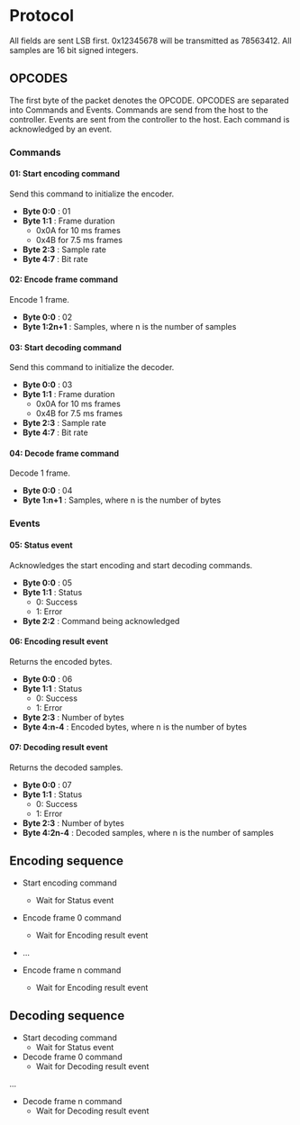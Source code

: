 # Protocol
All fields are sent LSB first. 0x12345678 will be transmitted as 78563412. All samples are 
16 bit signed integers. 

## OPCODES
The first byte of the packet denotes the OPCODE. OPCODES are separated into Commands and Events.
Commands are send from the host to the controller. Events are sent from the controller to the host. 
Each command is acknowledged by an event. 

### Commands
#### 01: Start encoding command
Send this command to initialize the encoder.

- **Byte 0:0** : 01
- **Byte 1:1** : Frame duration
    - 0x0A for 10 ms frames 
    - 0x4B for 7.5 ms frames
- **Byte 2:3** : Sample rate
- **Byte 4:7** : Bit rate

#### 02: Encode frame command
Encode 1 frame.

- **Byte 0:0**      : 02
- **Byte 1:2n+1**   : Samples, where n is the number of samples

#### 03: Start decoding command
Send this command to initialize the decoder.

- **Byte 0:0** : 03
- **Byte 1:1** : Frame duration
    - 0x0A for 10 ms frames 
    - 0x4B for 7.5 ms frames
- **Byte 2:3** : Sample rate
- **Byte 4:7** : Bit rate

#### 04: Decode frame command
Decode 1 frame.

- **Byte 0:0**      : 04
- **Byte 1:n+1**    : Samples, where n is the number of bytes

### Events
#### 05: Status event
Acknowledges the start encoding and start decoding commands.

- **Byte 0:0** : 05
- **Byte 1:1** : Status
    - 0: Success
    - 1: Error
- **Byte 2:2** : Command being acknowledged

#### 06: Encoding result event
Returns the encoded bytes.

- **Byte 0:0** : 06
- **Byte 1:1** : Status
    - 0: Success
    - 1: Error
- **Byte 2:3** : Number of bytes
- **Byte 4:n-4** : Encoded bytes, where n is the number of bytes

#### 07: Decoding result event
Returns the decoded samples.

- **Byte 0:0** : 07
- **Byte 1:1** : Status
    - 0: Success
    - 1: Error
- **Byte 2:3** : Number of bytes
- **Byte 4:2n-4** : Decoded samples, where n is the number of samples

## Encoding sequence

- Start encoding command
    - Wait for Status event
- Encode frame 0 command
    - Wait for Encoding result event

- ...

- Encode frame n command
    - Wait for Encoding result event


## Decoding sequence

- Start decoding command
    - Wait for Status event
- Decode frame 0 command
    - Wait for Decoding result event

...

- Decode frame n command
    - Wait for Decoding result event